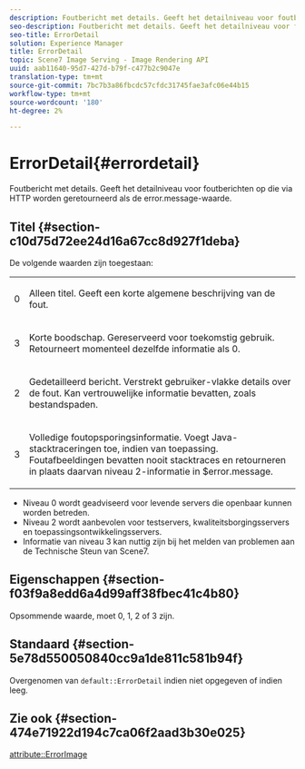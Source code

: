 ```yaml
---
description: Foutbericht met details. Geeft het detailniveau voor foutberichten op die via HTTP worden geretourneerd als de error.message-waarde.
seo-description: Foutbericht met details. Geeft het detailniveau voor foutberichten op die via HTTP worden geretourneerd als de error.message-waarde.
seo-title: ErrorDetail
solution: Experience Manager
title: ErrorDetail
topic: Scene7 Image Serving - Image Rendering API
uuid: aab11640-95d7-427d-b79f-c477b2c9047e
translation-type: tm+mt
source-git-commit: 7bc7b3a86fbcdc57cfdc31745fae3afc06e44b15
workflow-type: tm+mt
source-wordcount: '180'
ht-degree: 2%

---
```



# ErrorDetail{#errordetail}

Foutbericht met details. Geeft het detailniveau voor foutberichten op die via HTTP worden geretourneerd als de error.message-waarde.

## Titel {#section-c10d75d72ee24d16a67cc8d927f1deba}

De volgende waarden zijn toegestaan:

<table id="simpletable_7904444FF9F14D678F05094CA9E45664"> 
 <tr class="strow"> 
  <td class="stentry"> <p>0 </p></td> 
  <td class="stentry"> <p>Alleen titel. Geeft een korte algemene beschrijving van de fout. </p></td> 
 </tr> 
 <tr class="strow"> 
  <td class="stentry"> <p>3 </p></td> 
  <td class="stentry"> <p>Korte boodschap. Gereserveerd voor toekomstig gebruik. Retourneert momenteel dezelfde informatie als 0. </p></td> 
 </tr> 
 <tr class="strow"> 
  <td class="stentry"> <p>2 </p></td> 
  <td class="stentry"> <p>Gedetailleerd bericht. Verstrekt gebruiker-vlakke details over de fout. Kan vertrouwelijke informatie bevatten, zoals bestandspaden. </p></td> 
 </tr> 
 <tr class="strow"> 
  <td class="stentry"> <p>3 </p></td> 
  <td class="stentry"> <p>Volledige foutopsporingsinformatie. Voegt Java-stacktraceringen toe, indien van toepassing. Foutafbeeldingen bevatten nooit stacktraces en retourneren in plaats daarvan niveau 2-informatie in <span class="codeph"> $error.message</span>. </p></td> 
 </tr> 
</table>

* Niveau 0 wordt geadviseerd voor levende servers die openbaar kunnen worden betreden.
* Niveau 2 wordt aanbevolen voor testservers, kwaliteitsborgingsservers en toepassingsontwikkelingsservers.
* Informatie van niveau 3 kan nuttig zijn bij het melden van problemen aan de Technische Steun van Scene7.

## Eigenschappen {#section-f03f9a8edd6a4d99aff38fbec41c4b80}

Opsommende waarde, moet 0, 1, 2 of 3 zijn.

## Standaard {#section-5e78d550050840cc9a1de811c581b94f}

Overgenomen van `default::ErrorDetail` indien niet opgegeven of indien leeg.

## Zie ook {#section-474e71922d194c7ca06f2aad3b30e025}

[attribute::ErrorImage](../../../../../ir-api/material-cat/image-rendering-api-ref/c-ir-material-catalog/c-ir-attributes-reference/r-ir-errorimage.md#reference-b58bdaba96074c52802ca8dc54bfe2f0)
